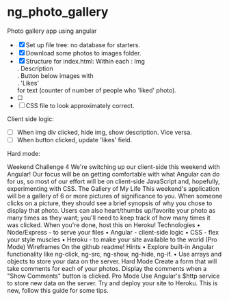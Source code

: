 # ng_photo_gallery
Photo gallery app using angular

- [x] Set up file tree: no database for starters.
- [x] Download some photos to images folder.
- [x] Structure for index.html: 
    Within each <span>: Img <div>. Description <div>. Button below images with <div>.
    'Likes' <div> for text (counter of number of people who 'liked' photo).
- [ ] 
- [ ] CSS file to look approximately correct.

Client side logic:
- [ ] When img div clicked, hide img, show description. Vice versa.
- [ ] When button clicked, update 'likes' field.

Hard mode:


Weekend Challenge 4
We're switching up our client-side this weekend with Angular! Our focus will be on getting comfortable with what Angular can do for us, so most of our effort will be on client-side JavaScript and, hopefully, experimenting with CSS.
The Gallery of My Life
This weekend's application will be a gallery of 6 or more pictures of significance to you. When someone clicks on a picture, they should see a brief synopsis of why you chose to display that photo. Users can also heart/thumbs up/favorite your photo as many times as they want; you'll need to keep track of how many times it was clicked.
When you're done, host this on Heroku!
Technologies
	•	Node/Express - to serve your files
	•	Angular - client-side logic
	•	CSS - flex your style muscles
	•	Heroku - to make your site available to the world (Pro Mode)
Wireframes
On the github readme!
Hints
	•	Explore built-in Angular functionality like ng-click, ng-src, ng-show, ng-hide, ng-if.
	•	Use arrays and objects to store your data on the server.
Hard Mode
Create a form that will take comments for each of your photos. Display the comments when a "Show Comments" button is clicked.
Pro Mode
Use Angular's $http service to store new data on the server. Try and deploy your site to Heroku. This is new, follow this guide for some tips.